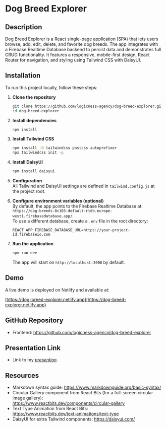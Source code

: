 # Dog Breed Explorer

## Description

Dog Breed Explorer is a React single-page application (SPA) that lets users browse, add, edit, delete, and favorite dog breeds. The app integrates with a Firebase Realtime Database backend to persist data and demonstrates full CRUD functionality. It features a responsive, mobile-first design, React Router for navigation, and styling using Tailwind CSS with DaisyUI.

## Installation

To run this project locally, follow these steps:

1. **Clone the repository**  
   ```bash
   git clone https://github.com/logicness-agency/dog-breed-explorer.git
   cd dog-breed-explorer
   ```

2. **Install dependencies**  
   ```bash
   npm install
   ```

3. **Install Tailwind CSS**  
   ```bash
   npm install -D tailwindcss postcss autoprefixer
   npx tailwindcss init -p
   ```

4. **Install DaisyUI**  
   ```bash
   npm install daisyui
   ```

5. **Configuration**  
   All Tailwind and DaisyUI settings are defined in `tailwind.config.js` at the project root.

6. **Configure environment variables (optional)**  
   By default, the app points to the Firebase Realtime Database at:  
   `https://dog-breeds-8c105-default-rtdb.europe-west1.firebasedatabase.app/`.  
   To use a different database, create a `.env` file in the root directory:  
   ```env
   REACT_APP_FIREBASE_DATABASE_URL=https://your-project-id.firebaseio.com
   ```

7. **Run the application**  
   ```bash
   npm run dev
   ```  
   The app will start on `http://localhost:3000` by default.

## Demo

A live demo is deployed on Netlify and available at:

[https://dog-breed-explorer.netlify.app](https://dog-breed-explorer.netlify.app)

## GitHub Repository

- Frontend: https://github.com/logicness-agency/dog-breed-explorer

## Presentation Link
- Link to my *[presention](https://www.canva.com/design/DAGuJ-6Zz9g/ihzEtfVonpop-NzFaZ7gvw/edit?utm_content=DAGuJ-6Zz9g&utm_campaign=designshare&utm_medium=link2&utm_source=sharebutton)*.

## Resources

- Markdown syntax guide: https://www.markdownguide.org/basic-syntax/  
- Circular Gallery component from React Bits (for a full-screen circular image gallery):  
  https://www.reactbits.dev/components/circular-gallery  
- Text Type Animation from React Bits:  
  https://www.reactbits.dev/text-animations/text-type  
- DaisyUI for extra Tailwind components: https://daisyui.com/
